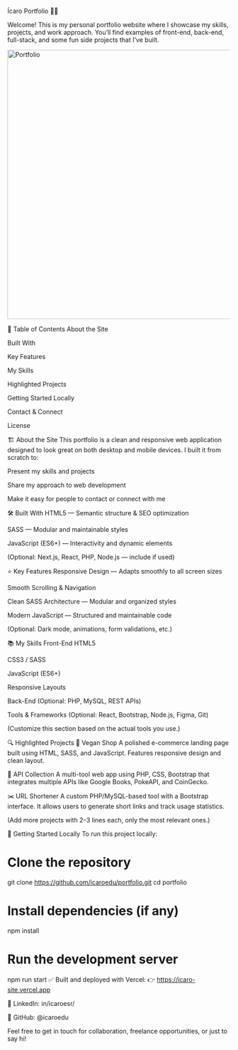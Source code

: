 Ícaro Portfolio 🧑‍💻

Welcome!
This is my personal portfolio website where I showcase my skills, projects, and work approach. You’ll find examples of front-end, back-end, full-stack, and some fun side projects that I’ve built.


<img width="1260" height="606" alt="Portfolio" src="https://github.com/user-attachments/assets/dafb5c13-64ae-4a90-a9cf-572503101803" />


📑 Table of Contents
About the Site

Built With

Key Features

My Skills

Highlighted Projects

Getting Started Locally

Contact & Connect

License

🏗️ About the Site
This portfolio is a clean and responsive web application designed to look great on both desktop and mobile devices.
I built it from scratch to:

Present my skills and projects

Share my approach to web development

Make it easy for people to contact or connect with me

🛠️ Built With
HTML5 — Semantic structure & SEO optimization

SASS — Modular and maintainable styles

JavaScript (ES6+) — Interactivity and dynamic elements

(Optional: Next.js, React, PHP, Node.js — include if used)

⭐ Key Features
Responsive Design — Adapts smoothly to all screen sizes

Smooth Scrolling & Navigation

Clean SASS Architecture — Modular and organized styles

Modern JavaScript — Structured and maintainable code

(Optional: Dark mode, animations, form validations, etc.)

📚 My Skills
Front-End
HTML5

CSS3 / SASS

JavaScript (ES6+)

Responsive Layouts

Back-End
(Optional: PHP, MySQL, REST APIs)

Tools & Frameworks
(Optional: React, Bootstrap, Node.js, Figma, Git)

(Customize this section based on the actual tools you use.)

🔍 Highlighted Projects
🛒 Vegan Shop
A polished e-commerce landing page built using HTML, SASS, and JavaScript. Features responsive design and clean layout.

🔗 API Collection
A multi-tool web app using PHP, CSS, Bootstrap that integrates multiple APIs like Google Books, PokeAPI, and CoinGecko.

✂️ URL Shortener
A custom PHP/MySQL-based tool with a Bootstrap interface. It allows users to generate short links and track usage statistics.

(Add more projects with 2–3 lines each, only the most relevant ones.)

🚀 Getting Started Locally
To run this project locally:

# Clone the repository
git clone https://github.com/icaroedu/portfolio.git
cd portfolio

# Install dependencies (if any)
npm install

# Run the development server
npm run start
✅ Built and deployed with Vercel:
👉 https://icaro-site.vercel.app

🔗 LinkedIn: in/icaroesr/

🐙 GitHub: @icaroedu

Feel free to get in touch for collaboration, freelance opportunities, or just to say hi!
